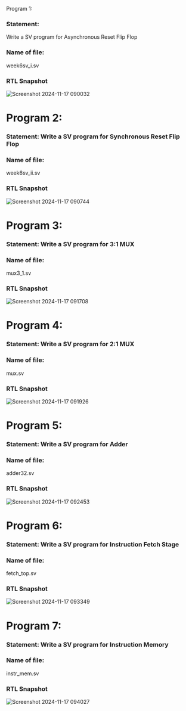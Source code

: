  Program 1: 
### Statement: 
Write a SV program for Asynchronous Reset Flip Flop

### Name of file:   
week6sv_i.sv
      
### RTL Snapshot
![Screenshot 2024-11-17 090032](https://github.com/user-attachments/assets/28bedd95-16e6-4165-8c17-f23ed50a0c02)


# Program 2: 
### Statement: Write a SV program for Synchronous Reset Flip Flop

### Name of file:
week6sv_ii.sv

### RTL Snapshot
![Screenshot 2024-11-17 090744](https://github.com/user-attachments/assets/ed552d2c-f17f-4b14-b7e9-1711d7f027b6)


# Program 3: 
### Statement: Write a SV program for 3:1 MUX

### Name of file:
mux3_1.sv

### RTL Snapshot
![Screenshot 2024-11-17 091708](https://github.com/user-attachments/assets/c53f6d5c-2c45-47c8-839d-5aaf9b879a32)


# Program 4: 
### Statement: Write a SV program for 2:1 MUX

### Name of file:
mux.sv

### RTL Snapshot
![Screenshot 2024-11-17 091926](https://github.com/user-attachments/assets/34366a7a-5bf4-45e4-8e23-1fa73e542528)

# Program 5: 
### Statement: Write a SV program for Adder

### Name of file:
adder32.sv

### RTL Snapshot
![Screenshot 2024-11-17 092453](https://github.com/user-attachments/assets/fb55832a-2903-41db-8d52-ab7884524db0)

# Program 6: 
### Statement: Write a SV program for Instruction Fetch Stage

### Name of file:
fetch_top.sv

### RTL Snapshot
![Screenshot 2024-11-17 093349](https://github.com/user-attachments/assets/404fbe3b-b915-414e-9f5f-a87cfeec370d)


# Program 7: 
### Statement: Write a SV program for Instruction Memory

### Name of file:
instr_mem.sv

### RTL Snapshot
![Screenshot 2024-11-17 094027](https://github.com/user-attachments/assets/5d81d377-9663-4fd8-9f16-b3038af684d6)





